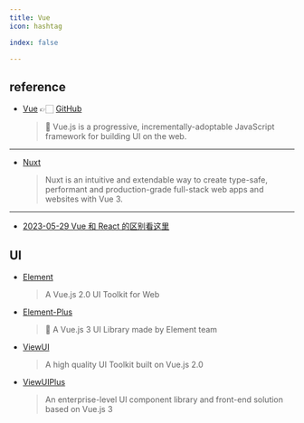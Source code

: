 ```yaml
---
title: Vue
icon: hashtag

index: false

---
```


## reference

- [Vue](https://vuejs.org) 👉🏻 [GitHub](https://github.com/vuejs/core)
    > 🖖 Vue.js is a progressive, incrementally-adoptable JavaScript framework for building UI on the web.

------    

- [Nuxt](https://github.com/nuxt/nuxt)
    > Nuxt is an intuitive and extendable way to create type-safe, performant and production-grade full-stack web apps and websites with Vue 3.

------

- [2023-05-29 Vue 和 React 的区别看这里](https://juejin.cn/post/7238199999733088313)

## UI

- [Element](https://github.com/ElemeFE/element)
    > A Vue.js 2.0 UI Toolkit for Web
- [Element-Plus](https://github.com/element-plus/element-plus)
    > 🎉 A Vue.js 3 UI Library made by Element team
- [ViewUI](https://github.com/view-design/ViewUI)
    > A high quality UI Toolkit built on Vue.js 2.0
- [ViewUIPlus](https://github.com/view-design/ViewUIPlus)
    > An enterprise-level UI component library and front-end solution based on Vue.js 3